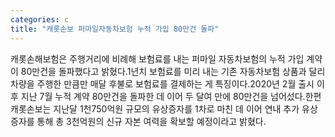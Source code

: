 ```yaml
---
categories: c
title: "캐롯손보 퍼마일자동차보험 누적 가입 80만건 돌파"
---
```

캐롯손해보험은 주행거리에 비례해 보험료를 내는 퍼마일 자동차보험의 누적 가입 계약이 80만건을 돌파했다고 밝혔다.1년치 보험료를 미리 내는 기존 자동차보험 상품과 달리 차량을 주행한 만큼만 매달 후불로 보험료를 결제하는 게 특징이다.2020년 2월 출시 이후 지난 7월 누적 계약 80만건을 돌파한 데 이어 두 달여 만에 80만건을 넘어섰다.한편 캐롯손보는 지난달 1천750억원 규모의 유상증자를 1차로 마친 데 이어 연내 추가 유상증자를 통해 총 3천억원의 신규 자본 여력을 확보할 예정이라고 밝혔다.
